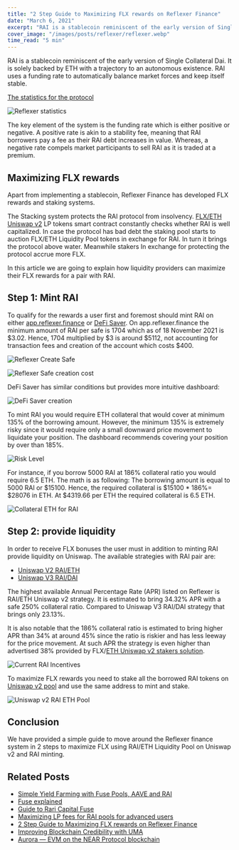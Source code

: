 ```yaml
---
title: "2 Step Guide to Maximizing FLX rewards on Reflexer Finance"
date: "March 6, 2021"
excerpt: "RAI is a stablecoin reminiscent of the early version of Single Collateral DAI. It is solely backed by ETH."
cover_image: "/images/posts/reflexer/reflexer.webp"
time_read: "5 min"
---
```


RAI is a stablecoin reminiscent of the early version of Single Collateral Dai. It is solely backed by ETH with a trajectory to an autonomous existence. RAI uses a funding rate to automatically balance market forces and keep itself stable.

[The statistics for the protocol](https://oldstats.reflexer.finance/)

![Reflexer statistics](/images/posts/reflexer/reflexerstats.webp)

The key element of the system is the funding rate which is either positive or negative. A positive rate is akin to a stability fee, meaning that RAI borrowers pay a fee as their RAI debt increases in value. Whereas, a negative rate compels market participants to sell RAI as it is traded at a premium.

## Maximizing FLX rewards

Apart from implementing a stablecoin, Reflexer Finance has developed FLX rewards and staking systems.

The Stacking system protects the RAI protocol from insolvency. [FLX/ETH Uniswap v2](https://v2.info.uniswap.org/pair/0xd6f3768e62ef92a9798e5a8cedd2b78907cecef9) LP tokens smart contract constantly checks whether RAI is well capitalized. In case the protocol has bad debt the staking pool starts to auction FLX/ETH Liquidity Pool tokens in exchange for RAI. In turn it brings the protocol above water. Meanwhile stakers In exchange for protecting the protocol accrue more FLX.

In this article we are going to explain how liquidity providers can maximize their FLX rewards for a pair with RAI.

## Step 1: Mint RAI

To qualify for the rewards a user first and foremost should mint RAI on either [app.reflexer.finance](https://app.reflexer.finance) or [DeFi Saver](https://app.defisaver.com/reflexer/manage).
On app.reflexer.finance the minimum amount of RAI per safe is 1704 which as of 18 November 2021 is $3.02. Hence, 1704 multiplied by $3 is around $5112, not accounting for transaction fees and creation of the account which costs $400.

![Reflexer Create Safe](/images/posts/reflexer/reflexercreate.webp)

![Reflexer Safe creation cost](/images/posts/reflexer/reflxer2.webp)

DeFi Saver has similar conditions but provides more intuitive dashboard:

![DeFi Saver creation](/images/posts/reflexer/reflxer3.webp)

To mint RAI you would require ETH collateral that would cover at minimum 135% of the borrowing amount. However, the minimum 135% is extremely risky since it would require only a small downward price movement to liquidate your position. The dashboard recommends covering your position by over than 185%.

![Risk Level](/images/posts/reflexer/reflexer.webp)

For instance, if you borrow 5000 RAI at 186% collateral ratio you would require 6.5 ETH. The math is as following:
The borrowing amount is equal to 5000 RAI or $15100. Hence, the required collateral is $15100 \* 186%= $28076 in ETH. At $4319.66 per ETH the required collateral is 6.5 ETH.

![Collateral ETH for RAI](/images/posts/reflexer/reflexer5.webp)

## Step 2: provide liquidity

In order to receive FLX bonuses the user must in addition to minting RAI provide liquidity on Uniswap. The available strategies with RAI pair are:

- [Uniswap V2 RAI/ETH](https://docs.reflexer.finance/incentives/rai-mint-+-lp-incentives-program)
- [Uniswap V3 RAI/DAI](https://docs.reflexer.finance/incentives/rai-uniswap-v3-mint-+-lp-incentives-program)

The highest available Annual Percentage Rate (APR) listed on Reflexer is RAI/ETH Uniswap v2 strategy. It is estimated to bring 34.32% APR with a safe 250% collateral ratio. Compared to Uniswap V3 RAI/DAI strategy that brings only 23.13%.

It is also notable that the 186% collateral ratio is estimated to bring higher APR than 34% at around 45% since the ratio is riskier and has less leeway for the price movement. At such APR the strategy is even higher than advertised 38% provided by FLX/[ETH Uniswap v2 stakers solution](https://docs.reflexer.finance/incentives/flx-staking).

![Current RAI Incentives](/images/posts/reflexer/reflexer8.webp)

To maximize FLX rewards you need to stake all the borrowed RAI tokens on [Uniswap v2 pool](https://app.uniswap.org/#/add/v2/ETH/0x03ab458634910AaD20eF5f1C8ee96F1D6ac54919) and use the same address to mint and stake.

![Uniswap v2 RAI ETH Pool](/images/posts/reflexer/reflexer10.webp)

## Conclusion

We have provided a simple guide to move around the Reflexer finance system in 2 steps to maximize FLX using RAI/ETH Liquidity Pool on Uniswap v2 and RAI minting.

## Related Posts

- [Simple Yield Farming with Fuse Pools, AAVE and RAI](https://dspyt.com/simple-yield-farming-with-fuse-pools-aave-and-rai)
- [Fuse explained](https://medium.com/rari-capital/fuse-explained-3ef2e0747953)
- [Guide to Rari Capital Fuse](https://medium.com/stakingbits/guide-to-rari-capital-fuse-permissionless-money-markets-2632a2a72929)
- [Maximizing LP fees for RAI pools for advanced users](https://dspyt.com/maximizing-lp-fees-for-rai-pools-for-advanced-users)
- [2 Step Guide to Maximizing FLX rewards on Reflexer Finance](https://dspyt.com/2-step-guide-to-maximizing-flx-rewards)
- [Improving Blockchain Credibility with UMA](https://dspyt.com/improving-blockchain-credibility-with-uma)
- [Aurora — EVM on the NEAR Protocol blockchain](https://dspyt.com/aurora-near-protocol-evm)
